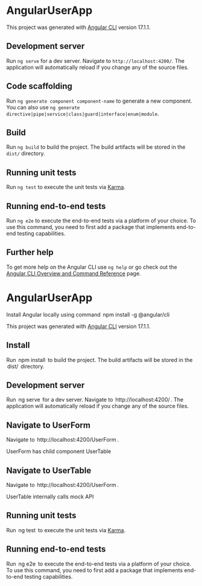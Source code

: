 # AngularUserApp

This project was generated with [Angular CLI](https://github.com/angular/angular-cli) version 17.1.1.

## Development server

Run `ng serve` for a dev server. Navigate to `http://localhost:4200/`. The application will automatically reload if you change any of the source files.

## Code scaffolding

Run `ng generate component component-name` to generate a new component. You can also use `ng generate directive|pipe|service|class|guard|interface|enum|module`.

## Build

Run `ng build` to build the project. The build artifacts will be stored in the `dist/` directory.

## Running unit tests

Run `ng test` to execute the unit tests via [Karma](https://karma-runner.github.io).

## Running end-to-end tests

Run `ng e2e` to execute the end-to-end tests via a platform of your choice. To use this command, you need to first add a package that implements end-to-end testing capabilities.

## Further help

To get more help on the Angular CLI use `ng help` or go check out the [Angular CLI Overview and Command Reference](https://angular.io/cli) page.
# AngularUserApp

Install Angular locally using command ⁠ npm install -g @angular/cli ⁠

This project was generated with [Angular CLI](https://github.com/angular/angular-cli) version 17.1.1.

## Install

Run ⁠ npm install ⁠ to build the project. The build artifacts will be stored in the ⁠ dist/ ⁠ directory.

## Development server

Run ⁠ ng serve ⁠ for a dev server. Navigate to ⁠ http://localhost:4200/ ⁠. The application will automatically reload if you change any of the source files.

## Navigate to UserForm

Navigate to ⁠ http://localhost:4200/UserForm ⁠.

UserForm has child component UserTable

## Navigate to UserTable

Navigate to ⁠ http://localhost:4200/UserForm ⁠.

UserTable internally calls mock API

## Running unit tests

Run ⁠ ng test ⁠ to execute the unit tests via [Karma](https://karma-runner.github.io).

## Running end-to-end tests

Run ⁠ ng e2e ⁠ to execute the end-to-end tests via a platform of your choice. To use this command, you need to first add a package that implements end-to-end testing capabilities.